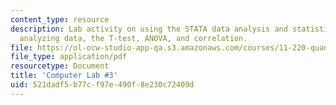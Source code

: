 ```yaml
---
content_type: resource
description: Lab activity on using the STATA data analysis and statistical software,
  analyzing data, the T-test, ANOVA, and correlation.
file: https://ol-ocw-studio-app-qa.s3.amazonaws.com/courses/11-220-quantitative-reasoning-statistical-methods-for-planners-i-spring-2009/521dadf5b77cf97e490f8e230c72409d_MIT11_220s09_Lab03_Apr3.pdf
file_type: application/pdf
resourcetype: Document
title: 'Computer Lab #3'
uid: 521dadf5-b77c-f97e-490f-8e230c72409d
---
```


